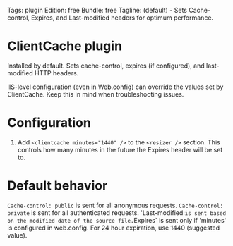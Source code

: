 Tags: plugin
Edition: free
Bundle: free
Tagline: (default) - Sets Cache-control, Expires, and Last-modified headers for optimum performance.

# ClientCache plugin

Installed by default. Sets cache-control, expires (if configured), and last-modified HTTP headers.

IIS-level configuration (even in Web.config) can override the values set by ClientCache. Keep this in mind when troubleshooting issues.

# Configuration

1. Add `<clientcache minutes="1440" />` to the `<resizer />` section. This controls how many minutes in the future the Expires header will be set to.

# Default behavior

`Cache-control: public` is sent for all anonymous requests.
`Cache-control: private` is sent for all authenticated requests.
'Last-modified:` is sent based on the modified date of the source file.
`Expires` is sent only if 'minutes' is configured in web.config. For 24 hour expiration, use 1440 (suggested value).


